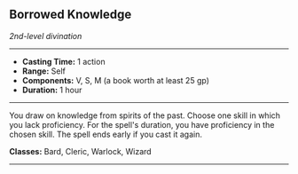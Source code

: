 ﻿## Borrowed Knowledge
*2nd-level divination*
___
- **Casting Time:** 1 action
- **Range:** Self
- **Components:** V, S, M (a book worth at least 25 gp)
- **Duration:** 1 hour

---
You draw on knowledge from spirits of the past. Choose one skill in which you lack proficiency. For the spell's duration, you have proficiency in the chosen skill. The spell ends early if you cast it again.

**Classes:** Bard, Cleric, Warlock, Wizard


---
